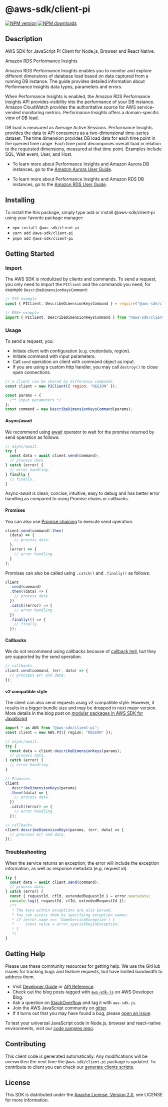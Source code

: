 # @aws-sdk/client-pi

[![NPM version](https://img.shields.io/npm/v/@aws-sdk/client-pi/latest.svg)](https://www.npmjs.com/package/@aws-sdk/client-pi)
[![NPM downloads](https://img.shields.io/npm/dm/@aws-sdk/client-pi.svg)](https://www.npmjs.com/package/@aws-sdk/client-pi)

## Description

AWS SDK for JavaScript PI Client for Node.js, Browser and React Native.

<fullname>Amazon RDS Performance Insights</fullname>

<p>Amazon RDS Performance Insights enables you to monitor and explore different dimensions of
database load based on data captured from a running DB instance. The guide provides detailed
information about Performance Insights data types, parameters and errors.</p>

<p>When Performance Insights is enabled, the Amazon RDS Performance Insights API provides visibility into the performance of your DB instance. Amazon
CloudWatch provides the authoritative source for AWS service-vended monitoring metrics.  Performance Insights offers a domain-specific
view of DB load. </p>
<p>DB load is measured as Average Active Sessions. Performance Insights provides the data to API consumers as a two-dimensional
time-series dataset. The time dimension provides DB load data for each time point in the queried time range. Each time
point decomposes overall load in relation to the requested dimensions, measured at that time point. Examples include
SQL, Wait event, User, and Host.</p>

<ul>
<li>
<p>To learn more about Performance Insights and Amazon Aurora DB instances, go to the <a href="https://docs.aws.amazon.com/AmazonRDS/latest/AuroraUserGuide/USER_PerfInsights.html">Amazon Aurora User Guide</a>.</p>
</li>
<li>
<p>To learn more about Performance Insights and Amazon RDS DB instances, go to the <a href="https://docs.aws.amazon.com/AmazonRDS/latest/UserGuide/USER_PerfInsights.html">Amazon RDS User Guide</a>.</p>
</li>
</ul>

## Installing

To install the this package, simply type add or install @aws-sdk/client-pi
using your favorite package manager:

- `npm install @aws-sdk/client-pi`
- `yarn add @aws-sdk/client-pi`
- `pnpm add @aws-sdk/client-pi`

## Getting Started

### Import

The AWS SDK is modulized by clients and commands.
To send a request, you only need to import the `PIClient` and
the commands you need, for example `DescribeDimensionKeysCommand`:

```js
// ES5 example
const { PIClient, DescribeDimensionKeysCommand } = require("@aws-sdk/client-pi");
```

```ts
// ES6+ example
import { PIClient, DescribeDimensionKeysCommand } from "@aws-sdk/client-pi";
```

### Usage

To send a request, you:

- Initiate client with configuration (e.g. credentials, region).
- Initiate command with input parameters.
- Call `send` operation on client with command object as input.
- If you are using a custom http handler, you may call `destroy()` to close open connections.

```js
// a client can be shared by difference commands.
const client = new PIClient({ region: "REGION" });

const params = {
  /** input parameters */
};
const command = new DescribeDimensionKeysCommand(params);
```

#### Async/await

We recommend using [await](https://developer.mozilla.org/en-US/docs/Web/JavaScript/Reference/Operators/await)
operator to wait for the promise returned by send operation as follows:

```js
// async/await.
try {
  const data = await client.send(command);
  // process data.
} catch (error) {
  // error handling.
} finally {
  // finally.
}
```

Async-await is clean, concise, intuitive, easy to debug and has better error handling
as compared to using Promise chains or callbacks.

#### Promises

You can also use [Promise chaining](https://developer.mozilla.org/en-US/docs/Web/JavaScript/Guide/Using_promises#chaining)
to execute send operation.

```js
client.send(command).then(
  (data) => {
    // process data.
  },
  (error) => {
    // error handling.
  }
);
```

Promises can also be called using `.catch()` and `.finally()` as follows:

```js
client
  .send(command)
  .then((data) => {
    // process data.
  })
  .catch((error) => {
    // error handling.
  })
  .finally(() => {
    // finally.
  });
```

#### Callbacks

We do not recommend using callbacks because of [callback hell](http://callbackhell.com/),
but they are supported by the send operation.

```js
// callbacks.
client.send(command, (err, data) => {
  // proccess err and data.
});
```

#### v2 compatible style

The client can also send requests using v2 compatible style.
However, it results in a bigger bundle size and may be dropped in next major version. More details in the blog post
on [modular packages in AWS SDK for JavaScript](https://aws.amazon.com/blogs/developer/modular-packages-in-aws-sdk-for-javascript/)

```ts
import * as AWS from "@aws-sdk/client-pi";
const client = new AWS.PI({ region: "REGION" });

// async/await.
try {
  const data = client.describeDimensionKeys(params);
  // process data.
} catch (error) {
  // error handling.
}

// Promises.
client
  .describeDimensionKeys(params)
  .then((data) => {
    // process data.
  })
  .catch((error) => {
    // error handling.
  });

// callbacks.
client.describeDimensionKeys(params, (err, data) => {
  // proccess err and data.
});
```

### Troubleshooting

When the service returns an exception, the error will include the exception information,
as well as response metadata (e.g. request id).

```js
try {
  const data = await client.send(command);
  // process data.
} catch (error) {
  const { requestId, cfId, extendedRequestId } = error.$metadata;
  console.log({ requestId, cfId, extendedRequestId });
  /**
   * The keys within exceptions are also parsed.
   * You can access them by specifying exception names:
   * if (error.name === 'SomeServiceException') {
   *     const value = error.specialKeyInException;
   * }
   */
}
```

## Getting Help

Please use these community resources for getting help.
We use the GitHub issues for tracking bugs and feature requests, but have limited bandwidth to address them.

- Visit [Developer Guide](https://docs.aws.amazon.com/sdk-for-javascript/v3/developer-guide/welcome.html)
  or [API Reference](https://docs.aws.amazon.com/AWSJavaScriptSDK/v3/latest/index.html).
- Check out the blog posts tagged with [`aws-sdk-js`](https://aws.amazon.com/blogs/developer/tag/aws-sdk-js/)
  on AWS Developer Blog.
- Ask a question on [StackOverflow](https://stackoverflow.com/questions/tagged/aws-sdk-js) and tag it with `aws-sdk-js`.
- Join the AWS JavaScript community on [gitter](https://gitter.im/aws/aws-sdk-js-v3).
- If it turns out that you may have found a bug, please [open an issue](https://github.com/aws/aws-sdk-js-v3/issues/new/choose).

To test your universal JavaScript code in Node.js, browser and react-native environments,
visit our [code samples repo](https://github.com/aws-samples/aws-sdk-js-tests).

## Contributing

This client code is generated automatically. Any modifications will be overwritten the next time the `@aws-sdk/client-pi` package is updated.
To contribute to client you can check our [generate clients scripts](https://github.com/aws/aws-sdk-js-v3/tree/main/scripts/generate-clients).

## License

This SDK is distributed under the
[Apache License, Version 2.0](http://www.apache.org/licenses/LICENSE-2.0),
see LICENSE for more information.
